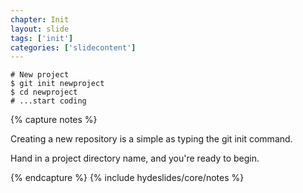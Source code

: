 ```yaml
---
chapter: Init
layout: slide
tags: ['init']
categories: ['slidecontent']
---
```


	# New project
	$ git init newproject
	$ cd newproject
	# ...start coding

{% capture notes %}

Creating a new repository is a simple as typing the git init command.

Hand in a project directory name, and you're ready to begin.

{% endcapture %}
{% include hydeslides/core/notes %}